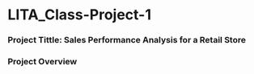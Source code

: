 # LITA_Class-Project-1
### Project Tittle: Sales Performance Analysis for a Retail Store
### Project Overview
